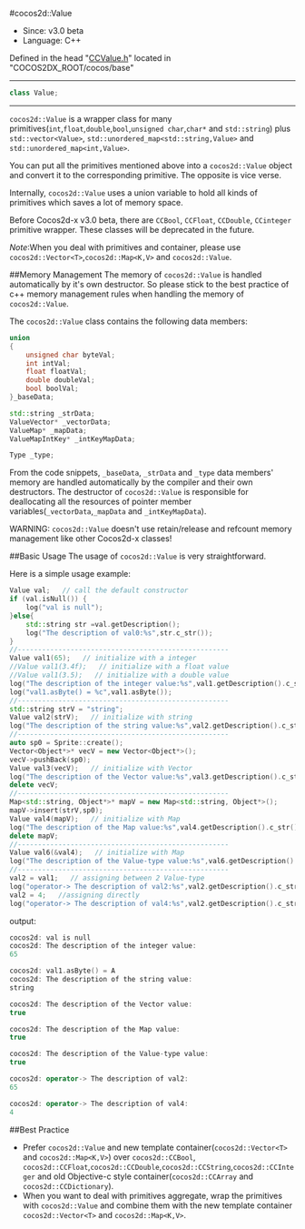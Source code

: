 #cocos2d::Value

- Since: v3.0 beta
- Language: C++

Defined in the head "[CCValue.h](https://github.com/andyque/cocos2d-x/blob/develop/cocos/base/CCValue.h)" located in "COCOS2DX_ROOT/cocos/base"

---

```cpp
class Value;
```

---

`cocos2d::Value` is a wrapper class for many primitives(`int`,`float`,`double`,`bool`,`unsigned char`,`char*` and `std::string`) plus `std::vector<Value>`, `std::unordered_map<std::string,Value>` and `std::unordered_map<int,Value>`.

You can put all the primitives mentioned above into a `cocos2d::Value` object and convert it to the corresponding primitive. The opposite is vice verse.

Internally, `cocos2d::Value` uses a union variable to hold all kinds of primitives which saves a lot of memory space.

Before Cocos2d-x v3.0 beta, there are `CCBool`, `CCFloat`, `CCDouble`, `CCinteger` primitive wrapper. These classes will be deprecated in the future.

*Note*:When you deal with primitives and container, please use `cocos2d::Vector<T>`,`cocos2d::Map<K,V>` and `cocos2d::Value`.


##Memory Management
The memory of `cocos2d::Value` is handled automatically by it's own destructor. So please stick to the best practice of c++ memory management rules when handling the memory of `cocos2d::Value`.

The `cocos2d::Value` class contains the following data members:

```cpp
union
{
    unsigned char byteVal;
    int intVal;
    float floatVal;
    double doubleVal;
    bool boolVal;
}_baseData;

std::string _strData;
ValueVector* _vectorData;
ValueMap* _mapData;
ValueMapIntKey* _intKeyMapData;

Type _type;
```

From the code snippets, `_baseData`, `_strData` and `_type` data members' memory are handled automatically by the compiler and their own destructors. The destructor of `cocos2d::Value` is responsible for deallocating all the resources of pointer member variables(`_vectorData`,`_mapData` and `_intKeyMapData`).

WARNING: `cocos2d::Value` doesn't use retain/release and refcount memory management like other Cocos2d-x classes!

##Basic Usage
The usage of `cocos2d::Value` is very straightforward.

Here is a simple usage example:

```cpp
Value val;   // call the default constructor
if (val.isNull()) {
	log("val is null");
}else{
	std::string str =val.getDescription();
	log("The description of val0:%s",str.c_str());
}
//----------------------------------------------------
Value val1(65);   // initialize with a integer
//Value val1(3.4f);   // initialize with a float value
//Value val1(3.5);   // initialize with a double value
log("The description of the integer value:%s",val1.getDescription().c_str());
log("val1.asByte() = %c",val1.asByte());
//----------------------------------------------------
std::string strV = "string";
Value val2(strV);   // initialize with string
log("The description of the string value:%s",val2.getDescription().c_str());
//----------------------------------------------------
auto sp0 = Sprite::create();
Vector<Object*>* vecV = new Vector<Object*>();
vecV->pushBack(sp0);
Value val3(vecV);   // initialize with Vector
log("The description of the Vector value:%s",val3.getDescription().c_str());
delete vecV;
//----------------------------------------------------
Map<std::string, Object*>* mapV = new Map<std::string, Object*>();
mapV->insert(strV,sp0);
Value val4(mapV);   // initialize with Map
log("The description of the Map value:%s",val4.getDescription().c_str());
delete mapV;
//----------------------------------------------------
Value val6(&val4);   // initialize with Map
log("The description of the Value-type value:%s",val6.getDescription().c_str());
//----------------------------------------------------
val2 = val1;   // assigning between 2 Value-type
log("operator-> The description of val2:%s",val2.getDescription().c_str());
val2 = 4;   //assigning directly
log("operator-> The description of val4:%s",val2.getDescription().c_str());
```

output:

```cpp
cocos2d: val is null
cocos2d: The description of the integer value:
65

cocos2d: val1.asByte() = A
cocos2d: The description of the string value:
string

cocos2d: The description of the Vector value:
true

cocos2d: The description of the Map value:
true

cocos2d: The description of the Value-type value:
true

cocos2d: operator-> The description of val2:
65

cocos2d: operator-> The description of val4:
4
```

##Best Practice
- Prefer `cocos2d::Value` and new template container(`cocos2d::Vector<T>` and `cocos2d::Map<K,V>`) over `cocos2d::CCBool`, `cocos2d::CCFloat`,`cocos2d::CCDouble`,`cocos2d::CCString`,`cocos2d::CCInteger` and old Objective-c style container(`cocos2d::CCArray` and `cocos2d::CCDictionary`).
- When you want to deal with primitives aggregate, wrap the primitives with `cocos2d::Value` and combine them with the new template container `cocos2d::Vector<T>` and `cocos2d::Map<K,V>`.
